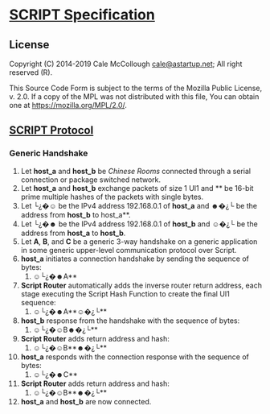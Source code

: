 # [SCRIPT Specification](../readme.md)

## License

Copyright (C) 2014-2019 Cale McCollough <cale@astartup.net>; All right reserved (R).

This Source Code Form is subject to the terms of the Mozilla Public License, v. 2.0. If a copy of the MPL was not distributed with this file, You can obtain one at <https://mozilla.org/MPL/2.0/>.

## [SCRIPT Protocol](readme.md)

### Generic Handshake

1. Let **host_a** and **host_b** be *Chinese Rooms* connected through a serial connection or package switched network.
2. Let **host_a** and **host_b** exchange packets of size 1 UI1 and ** be 16-bit prime multiple hashes of the packets with single bytes.
3. Let └¿�☺ be the IPv4 address 192.168.0.1 of **host_a** and ☻�¿└ be the address from **host_b** to host_a**.
4. Let └¿�☻  be the IPv4 address 192.168.0.1 of **host_b** and ☺�¿└ be the address from **host_a** to **host_b**.
5. Let **A**, **B**, and **C** be a generic 3-way handshake on a generic application in some generic upper-level communication protocol over Script.
6. **host_a** initiates a connection handshake by sending the sequence of bytes:
    1. ☺└¿�☻A**
7. **Script Router** automatically adds the inverse router return address, each stage executing the Script Hash Function to create the final UI1 sequence:
    1. ☺└¿�☻A**☺�¿└**
8. **host_b** response from the handshake with the sequence of bytes:
    1. ☺└¿�☺B☻�¿└**
9. **Script Router** adds return address and hash:
    1. ☺└¿�☺B**☻�¿└**
10. **host_a** responds with the connection response with the sequence of bytes:
    1. ☺└¿�☻C**
11. **Script Router** adds return address and hash:
    1. ☺└¿�☺B**☻�¿└**
12. **host_a** and **host_b** are now connected.